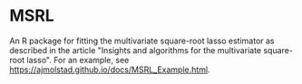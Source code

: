# MSRL
An R package for fitting the multivariate square-root lasso estimator as described in the article "Insights and algorithms for the multivariate square-root lasso". For an example, see https://ajmolstad.github.io/docs/MSRL_Example.html.
